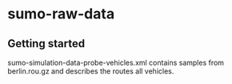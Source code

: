 # sumo-raw-data

## Getting started

sumo-simulation-data-probe-vehicles.xml contains samples from berlin.rou.gz and describes the routes all vehicles.


